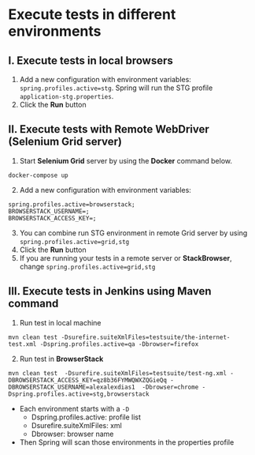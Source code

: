 # Execute tests in different environments
## I. Execute tests in local browsers
1. Add a new configuration with environment variables: `spring.profiles.active=stg`. Spring will run the STG profile `application-stg.properties`. 
2. Click the **Run** button


## II. Execute tests with Remote WebDriver (Selenium Grid server)
1. Start **Selenium Grid** server by using the **Docker** command below.

```shell
docker-compose up
```

2. Add a new configuration with environment variables:
```shell
spring.profiles.active=browserstack;
BROWSERSTACK_USERNAME=;
BROWSERSTACK_ACCESS_KEY=;
```
3. You can combine run STG environment in remote Grid server by using `spring.profiles.active=grid,stg`
3. Click the **Run** button
4. If you are running your tests in a remote server or **StackBrowser**, change `spring.profiles.active=grid,stg`

## III. Execute tests in Jenkins using Maven command
1. Run test in local machine
```shell
mvn clean test -Dsurefire.suiteXmlFiles=testsuite/the-internet-test.xml -Dspring.profiles.active=qa -Dbrowser=firefox
```
2. Run test in **BrowserStack**
```shell
mvn clean test  -Dsurefire.suiteXmlFiles=testsuite/test-ng.xml -DBROWSERSTACK_ACCESS_KEY=qz8b36FYMWQWXZQGieQq -DBROWSERSTACK_USERNAME=alexalexdias1  -Dbrowser=chrome -Dspring.profiles.active=stg,browserstack
```
- Each environment starts with a `-D`
  - Dspring.profiles.active: profile list
  - Dsurefire.suiteXmlFiles: xml
  - Dbrowser: browser name
- Then Spring will scan those environments in the properties profile